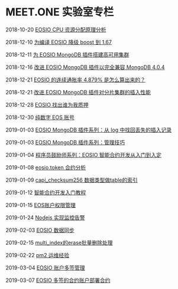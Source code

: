 # MEET.ONE 实验室专栏

2018-10-20 [EOSIO CPU 资源分配原理分析](docs/EOSIO-CPU.md)

2018-12-10 [为编译 EOSIO 降级 boost 到 1.67](docs/downgrade-boost-for-eosio.md)

2018-12-11 [为 EOSIO MongoDB 插件搭建高可用集群](docs/mongodb-on-centos.md)

2018-12-16 [改进 EOSIO MongoDB 插件以完全兼容 MongoDB 4.0.4](docs/using-mongodb4-with-eosio-mongodb-plugin.md)

2018-12-21 [EOSIO 的连续通胀率 4.879% 是怎么算出来的？](docs/eosio-continuous-rate.md)

2018-12-21 [改进 EOSIO MongoDB 插件对分片集群的插入性能](docs/eosio-fix-cluster-writes-for-mongodb.md)

2018-12-28 [EOSIO 找出谁为我质押](docs/eosio-find-out-who-stakes-for-me.md)

2018-12-30 [纯数字 EOS 账号](docs/numeric-eosio-name.md)

2019-01-03 [EOSIO MongoDB 插件系列：从 log 中找回丢失的插入记录](docs/eosio-mongodb-plugin-find-lost-insertion-from-logs.md)

2019-01-03 [EOSIO MongoDB 插件系列：管理技巧](docs/eosio-mongodb-plugin-management-skills.md)

2019-01-04 [程序员鼓励师系列：EOSIO 智能合约开发从入门到入定](docs/eosio-smart-contracts-development-beginners-guide.md)

2019-01-08 [eosio.token 合约分析](docs/eosio-smart-contract-eosio.token.md)

2019-01-09 [capi_checksum256 数据类型做table的索引](docs/eosio-smart-contract-capi_checksum256-as-table-key.md)

2019-01-12 [智能合约开发入门教程](docs/eosio-smart-contract-how-to-program.md)

2019-01-15 [EOS账户权限管理](docs/eosio-account-permission-management.md)

2019-01-24 [Nodejs 实现监控告警](docs/push-notification-to-im-using-nodejs.md)

2019-02-03 [EOSIO 数据同步](docs/eosio-data-synchronization.md)

2019-02-15 [multi_index的erase批量删除处理](docs/eosio-smart-contract-multi_index-erase.md)

2019-02-22 [pm2 运维经验](docs/pm2-ops.md)

2019-03-04 [EOSIO 账户多签管理](docs/eosio-multisig.md)

2019-03-07 [EOSIO 多签的合约账户部署合约](docs/eosio-set-multisig-contract.md)